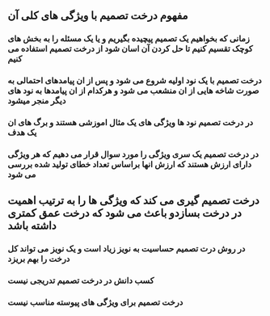 ## مفهوم درخت تصمیم با ویژگی های کلی آن
### زمانی که بخواهیم یک تصمیم پیچیده بگیریم و یا یک مسئله را به بخش های کوچک تقسیم کنیم تا حل کردن آن اسان شود از درخت تصمیم استفاده می کنیم
### درخت تصمیم با یک نود اولیه شروع می شود و پس از ان پیامدهای احتمالی به صورت شاخه هایی از ان  منشعب می شود و هرکدام از ان پیامدها به نود های دیگر منجر میشود
### در درخت تصمیم نود ها ویژگی های یک مثال اموزشی هستند و برگ های ان یک هدف
### در درخت تصمیم یک سری ویژگی را مورد سوال قرار می دهیم که هر ویژگی دارای ارزش هستند که ارزش انها براساس تعداد خطای تولید شده بررسی می شود
 
 ## درخت تصمیم گیری می کند که ویژگی ها را به ترتیب اهمیت در درخت بسازدو باعث می شود که درخت عمق کمتری داشته باشد
 ### در روش درت تصمیم حساسیت به نویز زیاد است و یک نویز می تواند کل درخت را بهم بریزد
 ### کسب دانش در درخت تصمیم تدریجی نیست
 ### درخت تصمیم برای ویژگی های پیوسته مناسب نیست
